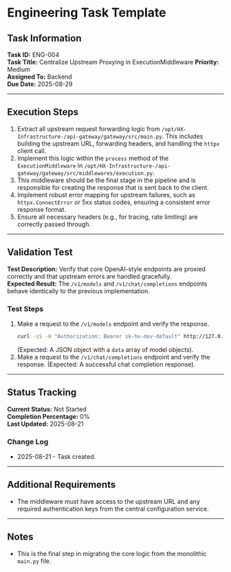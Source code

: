# Engineering Task Template

## Task Information
**Task ID:** ENG-004  
**Task Title:** Centralize Upstream Proxying in ExecutionMiddleware
**Priority:** Medium  
**Assigned To:** Backend  
**Due Date:** 2025-08-29

---

## Execution Steps
1.  Extract all upstream request forwarding logic from `/opt/HX-Infrastructure-/api-gateway/gateway/src/main.py`. This includes building the upstream URL, forwarding headers, and handling the `httpx` client call.
2.  Implement this logic within the `process` method of the `ExecutionMiddleware` in `/opt/HX-Infrastructure-/api-gateway/gateway/src/middlewares/execution.py`.
3.  This middleware should be the final stage in the pipeline and is responsible for creating the response that is sent back to the client.
4.  Implement robust error mapping for upstream failures, such as `httpx.ConnectError` or 5xx status codes, ensuring a consistent error response format.
5.  Ensure all necessary headers (e.g., for tracing, rate limiting) are correctly passed through.

---

## Validation Test
**Test Description:** Verify that core OpenAI-style endpoints are proxied correctly and that upstream errors are handled gracefully.  
**Expected Result:** The `/v1/models` and `/v1/chat/completions` endpoints behave identically to the previous implementation.

### Test Steps
1.  Make a request to the `/v1/models` endpoint and verify the response.
    ```bash
    curl -sS -H "Authorization: Bearer sk-hx-dev-default" http://127.0.0.1:4010/v1/models | jq
    ```
    (Expected: A JSON object with a `data` array of model objects).
2.  Make a request to the `/v1/chat/completions` endpoint and verify the response.
    (Expected: A successful chat completion response).

---

## Status Tracking
**Current Status:** Not Started  
**Completion Percentage:** 0%  
**Last Updated:** 2025-08-21  

### Change Log
- 2025-08-21 - Task created.

---

## Additional Requirements
- The middleware must have access to the upstream URL and any required authentication keys from the central configuration service.

---

## Notes
- This is the final step in migrating the core logic from the monolithic `main.py` file.

